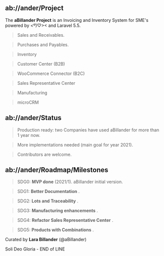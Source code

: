 ## ab://ander/Project

The **aBillander Project** is an Invoicing and Inventory System for SME's powered by  <º)♡><  and  Laravel 5.5.

> Sales and Receivables.

> Purchases and Payables.

> Inventory

> Customer Center (B2B)

> WooCommerce Connector (B2C)

> Sales Representative Center

> Manufacturing

> microCRM


## ab://ander/Status

> Production ready: two Companies have used aBillander for more than 1 year now.

> More implementations needed (main goal for year 2021).

> Contributors are welcome.


## ab://ander/Roadmap/Milestones

> SDG0: **MVP done** (2021/1). aBillander initial version.

> SDG1: **Better Documentation** .

> SDG2: **Lots and Traceability** .

> SDG3: **Manufacturing enhancements** .

> SDG4: **Refactor Sales Representative Center** .

> SDG5: **Products with Combinations** .


Curated by **Lara Billander** (@aBillander)

Soli Deo Gloria - END of LINE

